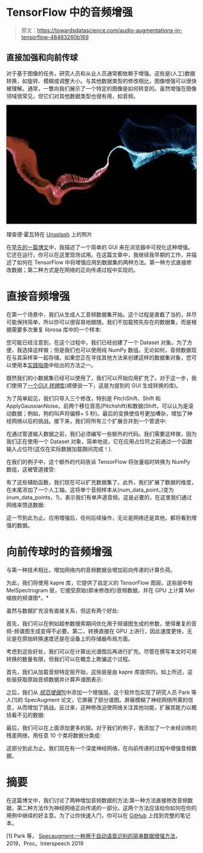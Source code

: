 # TensorFlow 中的音频增强

> 原文：<https://towardsdatascience.com/audio-augmentations-in-tensorflow-48483260b169>

## 直接加强和向前传球

对于基于图像的任务，研究人员和从业人员通常都依赖于增强。这些是(人工)数据转换，如旋转、模糊或调整大小。与其他数据类型的修改相比，图像增强可以很快被理解。通常，一瞥向我们展示了一个特定的图像是如何转变的。虽然增强在图像领域很常见，但它们对其他数据类型也很有用，如音频。

![](img/71dac1776bd913c03ba011cd7da5f2aa.png)

理查德·霍瓦特在 [Unsplash](https://unsplash.com?utm_source=medium&utm_medium=referral) 上的照片

在[早先的一篇博文](/visualizing-audio-pipelines-with-streamlit-96525781b5d9)中，我描述了一个简单的 GUI 来在浏览器中可视化这种增强。它还在运行，你可以在这里现场试用。在这篇文章中，我继续我早期的工作，并描述了如何在 TensorFlow 中将增强应用到数据集的两种方法。第一种方式直接修改数据；第二种方式是在网络的正向传递过程中实现的。

# 直接音频增强

在第一个场景中，我们从生成人工音频数据集开始。这个过程是直截了当的，并尽可能保持简单，所以你可以很容易地跟随。我们不加载预先存在的数据集，而是根据需要多次重复 librosa 库中的一个样本:

您可能已经注意到，在这个过程中，我们已经创建了一个 Dataset 对象。为了方便，我选择这样做；但是我们也可以使用纯 NumPy 数组。无论如何，音频数据现在与其采样率一起存储。如果您正在寻找其他方法来创建这样的数据集对象，您可以使用本[实践指南](/a-practical-guide-to-tfrecords-584536bc786c)中给出的方法之一。

既然我们的小数据集已经可以使用了，我们可以开始应用扩充了。对于这一步，我们使用了[一个*GUI 转换*库](https://github.com/iver56/audiomentations)(顺便说一下，这是为提到的 GUI 生成转换的库)。

为了简单起见，我们只导入三个修改，特别是 PitchShift、Shift 和 ApplyGaussianNoise。前两个移位音高(Pitchshift)和数据(Shift，可以认为是滚动数据；例如，狗的叫声将偏移+ 5 秒)。最后的变换使信号更加嘈杂，增加了神经网络以后的挑战。接下来，我们将所有三个扩展合并到一个管道中:

在通过管道输入数据之前，我们必须编写一些额外的代码。我们需要这样做，因为我们正在使用一个 Dataset 对象，简单地说，它在应用占位符之前通过一个函数输入占位符(这仅在实际数据加载期间完成！).

在我们的例子中，这个额外的代码告诉 TensorFlow 将张量临时转换为 NumPy 数组，这被管道接受:

有了这些辅助函数，我们现在可以扩充数据集了。此外，我们扩展了数据的维度，在末尾添加了一个人工轴。这将单个音频样本从(num_data_point，)变为(num_data_points，1)，表示我们有单声道音频。这是必要的，在这里我们通过网络来馈送数据:

这一节到此为止。应用增强后，任何后续操作，无论是网络还是其他，都将看到增强的数据。

# 向前传球时的音频增强

与第一种技术相比，增加网络内的音频数据会增加前向传递的计算负荷。

为此，我们将使用 kapre 库，它提供了自定义的 TensorFlow 图层。这些层中有 MelSpectrogram 层，它接受原始(即未修改的)音频数据，并在 GPU 上计算 Mel 缩放的频谱图*。*

虽然与数据扩充没有直接关系，但这有两个好处:

首先，我们可以在例如超参数搜索期间优化用于频谱图生成的参数，使得重复的音频-频谱图生成变得不必要。第二，转换直接在 GPU 上进行，因此速度更快，无论是在原始转换速度还是在设备上的存储器布局方面。

考虑到这些好处，我们可以在计算出光谱图后再进行扩充。尽管在撰写本文时可用转换的数量有限，但我们可以在概念上欺骗这个过程。

首先，我们从加载音频特定层开始，这些层是由 kapre 库提供的。如上所述，这些层获取原始音频数据并计算声谱图表示:

之后，我们从 [*规范增强*包](https://pypi.org/project/spec-augment/)中添加一个增强层。这个软件包实现了研究人员 Park 等人[1]的 SpecAugment 论文，它屏蔽了部分谱图。屏蔽模糊了神经网络所需的信息，从而增加了挑战。反过来，这种修改迫使网络关注其他功能，扩展其能力以概括看不见的数据:

最后，我们可以在上面添加更多的层。对于我们的例子，我添加了一个未经训练的残差网络，用任意 10 个类将数据分类成:

这部分到此为止。我们现在有一个深度神经网络，在向前传递的过程中增强音频数据。

# 摘要

在这篇博文中，我们讨论了两种增加音频数据的方法:第一种方法直接修改音频数据，第二种方法作为神经网络正向传递的一部分。这两个方法应该给你如何在你的用例中继续的好主意。为了让你快速入门，你可以在 [GitHub](https://github.com/phrasenmaeher/tf-audio-augmentations) 上找到完整的笔记本。

[1] Park 等， [Specaugment:一种用于自动语音识别的简单数据增强方法](https://arxiv.org/abs/1904.08779)，2019，Proc。Interspeech 2019